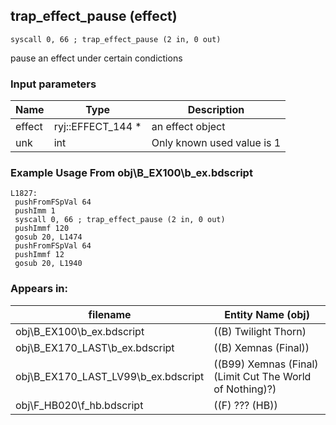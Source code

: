 ## trap_effect_pause (effect)

`syscall 0, 66 ; trap_effect_pause (2 in, 0 out)`

pause an effect under certain condictions

### Input parameters
| Name | Type | Description
|------|------|------------
| effect   | ryj::EFFECT_144 *   | an effect object
| unk   | int   | Only known used value is 1


### Example Usage From obj\B_EX100\b_ex.bdscript
```plaintext
L1827:
 pushFromFSpVal 64
 pushImm 1
 syscall 0, 66 ; trap_effect_pause (2 in, 0 out)
 pushImmf 120
 gosub 20, L1474
 pushFromFSpVal 64
 pushImmf 12
 gosub 20, L1940
```


### Appears in:
| filename | Entity Name (obj)
|----------|-------------
| obj\B_EX100\b_ex.bdscript       | ((B) Twilight Thorn)          
| obj\B_EX170_LAST\b_ex.bdscript       | ((B) Xemnas (Final))          
| obj\B_EX170_LAST_LV99\b_ex.bdscript       | ((B99) Xemnas (Final) (Limit Cut The World of Nothing)?)          
| obj\F_HB020\f_hb.bdscript       | ((F) ??? (HB))          



